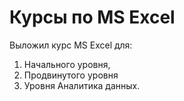 # Курсы по MS Excel

Выложил курс MS Excel для:
  1. Начального уровня,
  2. Продвинутого уровня
  3. Уровня Аналитика данных.

